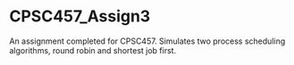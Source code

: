 # CPSC457_Assign3
An assignment completed for CPSC457.  Simulates two process scheduling algorithms, round robin and shortest job first.
